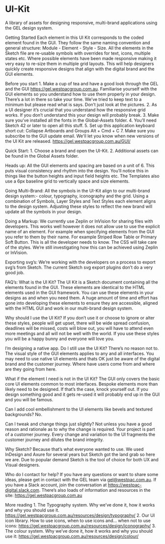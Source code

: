 # UI-Kit
A library of assets for designing responsive, multi-brand applications using the GEL design system.

Getting Started
Each element in this UI Kit corresponds to the coded element found in the GUI. They follow the same naming convention and general structure: Module - Element - Style - Size. All the elements in the Sketch file are re-usable symbols with overrides for text, icons, multiple states etc. Where possible elements have been made responsive making it very easy to re-size them in multiple grid layouts. This will help designers quickly create responsive designs that align with the digital brand and the GUI elements.

Before you start
	1.	Make a cup of tea and have a good look through the GEL and the GUI https://gel.westpacgroup.com.au. Familiarise yourself with the GUI elements so you understand how to use them properly in your design. There’s a lot in there so take your time. We’ve tried to keep text to a minimum but please read what is says. Don’t just look at the pictures.
  2.	As a UI designer it’s crucial that you understand how the responsive grid works. If you don’t understand this your design will probably break.
	3.	Make sure you’ve installed all the fonts in the Global-Assets folder.
	4.	You’ll need Sketch 42 or later to open all this stuff.
	5.	Set up this application keyboard short cut: Collapse Artboards and Groups  Alt + Cmd + C
	7.	Make sure you subscribe to the GUI update email. We'll let you know when new versions of the UI Kit are released. https://gel.westpacgroup.com.au/GUI/

Quick Start:
	1.	Choose a brand and open the UI-Kit.
	2.	Additional assets can be found in the Global Assets folder.
  
Heads up:
All the GUI elements and spacing are based on a unit of 6. This puts visual consistency and rhythm into the design. You’ll notice this in things like the button heights and input field heights etc. The Templates also use a 6px baseline grid to vertically space and size elements.
  
Going Multi-Brand:
All the symbols in the UI-Kit align to our multi-brand design system:- colour, typography, iconography and the grid. Using a combination of Symbols, Layer Styles and Text Styles each element aligns to the design system. Adjusting these styles to reflect the new brand will update all the symbols in your design.

Doing a Markup:
We currently use Zeplin or InVision for sharing files with developers. This works well however it does not allow use to use the explicit name of an element. For example when specifying elements from the GUI you refer to them by their name. For example Striped Row Table or Primary Soft Button. This is all the developer needs to know. The CSS will take care of the styles. We’re still investigating how this can be achieved using Zeplin or InVision.

Exporting svg’s:
We’re working with the developers on a process to export svg’s from Sketch. The current Sketch svg export plugins don’t do a very good job.

FAQ’s:
What is the UI Kit?
The UI Kit is a Sketch document containing all the elements found in the GUI. These elements are identical to the HTML elements used in the GUI framework. You can use these elements in your designs as and when you need them.
A huge amount of time and effort has gone into developing these elements to ensure they are accessible, aligned with the HTML GUI and work in our multi-brand design system.

Why should I use the UI Kit?
If you don’t use it or choose to ignore or alter these styles, people will get upset, there will be wide spread confusion, deadlines will be missed, costs will blow out, you will have to attend even more meetings and all will not be well with the world. If you use these styles you will be a happy bunny and everyone will love you.

I’m designing a native app. Do I still use the UI Kit?
There’s no reason not to. The visual style of the GUI elements applies to any and all interfaces. You may need to use native UI elements and thats OK just be aware of the digital brand and the customer journey. Where have users come from and where are they going from here.

What if the element I need is not in the UI Kit?
The GUI only covers the basic core UI elements common to most interfaces. Bespoke elements more than likely need to be designed. If that’s the case, knock yourself out. If you design something good and it gets re-used it will probably end up in the GUI and you will be famous.

Can I add cool embellishment to the UI elements like bevels and textured backgrounds?
No.

Can I tweak and change things just slightly?
Not unless you have a good reason and rationale as to why the change is required. Your project is part of a customer journey. Every change and variation to the UI fragments the customer journey and dilutes the brand integrity.

Why Sketch?
Because that’s what everyone wanted to use. We used InDesign and Axure for several years but Sketch got the land grab so here we are. Due to popular demand Sketch is the tool of choice for both UX and Visual designers.

Who do I contact for help?
If you have any questions or want to share some ideas, please get in contact with the GEL team via gel@westpac.com.au. If you have a Slack account, join the conversation at https://westpac-digital.slack.com. There’s also loads of information and resources in the site: https://gel.westpacgroup.com.au

More reading
	1.	The Typography system. Why we’ve done it, how it works and why you should use it. https://gel.westpacgroup.com.au/resources/design/typography/
	2.	Our UI icon library. How to use icons, when to use icons and… when not to use icons: https://gel.westpacgroup.com.au/resources/design/iconography/
	3.	The colour system. Why we’ve done it, how it works and why you should use it: https://gel.westpacgroup.com.au/resources/design/colour/
